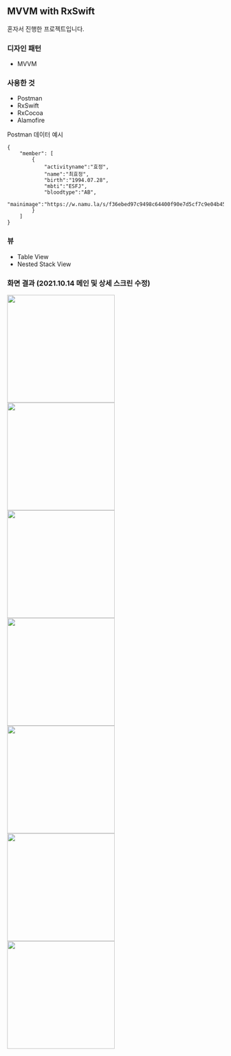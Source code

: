 ## MVVM with RxSwift

혼자서 진행한 프로젝트입니다.

### 디자인 패턴

- MVVM

### 사용한 것

- Postman
- RxSwift
- RxCocoa
- Alamofire

Postman 데이터 예시

```
{
    "member": [
        {
            "activityname":"효정",
            "name":"최효정",
            "birth":"1994.07.28",
            "mbti":"ESFJ",
            "bloodtype":"AB",
            "mainimage":"https://w.namu.la/s/f36ebed97c9498c64400f90e7d5cf7c9e04b45432f6e1ee72d2c5236a7570d00db5055d104b55db8af35cfcd7a754a9e3cbd4cc0b8636bc4fa5bf1efb312b7c68b0c676a817fe0cbc828a137a5547ccf2cf6dd8b7a1ee8f903d61223344d6a3d25dabd4d38e0d1c6b246e1cd5090fdae"
        }
    ]
}
```

### 뷰

- Table View
- Nested Stack View

### 화면 결과 (2021.10.14 메인 및 상세 스크린 수정)

<img src="https://user-images.githubusercontent.com/61342175/137121822-eef02dd2-40a1-45b8-811e-a0dd0af4bd55.gif" width=250 align=left>

<img src="https://user-images.githubusercontent.com/61342175/137252307-c01f3475-b17e-42a1-af3f-9b25be5354d3.png" width=250 align=left>

<img src="https://user-images.githubusercontent.com/61342175/137257231-5d2e57f8-699b-47ed-a06c-ac3a17fce2f0.png" width=250 align=left>

<img src="https://user-images.githubusercontent.com/61342175/137261231-6393b489-8c2c-4afa-a859-42b6ed615818.png" width=250 align=left>

<img src="https://user-images.githubusercontent.com/61342175/137261240-9073307c-0aab-4256-9072-66eb89c5070a.png" width=250 align=left>

<img src="https://user-images.githubusercontent.com/61342175/137264350-6545f414-bf7c-4eb5-ae67-88c0ad949fe2.png" width=250 align=left>

<img src="https://user-images.githubusercontent.com/61342175/137264363-4d0d1e01-fa30-4a4b-a3e5-ad734ad41355.png" width=250 align=left>
